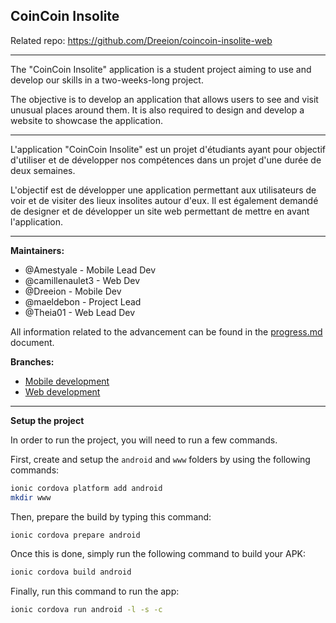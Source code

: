 ## CoinCoin Insolite

Related repo: https://github.com/Dreeion/coincoin-insolite-web

---

The "CoinCoin Insolite" application is a student project aiming to use and develop our skills in a two-weeks-long project.

The objective is to develop an application that allows users to see and visit unusual places around them. 
It is also required to design and develop a website to showcase the application.

------

L'application "CoinCoin Insolite" est un projet d'étudiants ayant pour objectif d'utiliser et de développer nos compétences dans un projet d'une durée de deux semaines.

L'objectif est de développer une application permettant aux utilisateurs de voir et de visiter des lieux insolites autour d'eux.
Il est également demandé de designer et de développer un site web permettant de mettre en avant l'application.

---

**Maintainers:**

- @Amestyale - Mobile Lead Dev
- @camillenaulet3 - Web Dev
- @Dreeion - Mobile Dev
- @maeldebon - Project Lead
- @Theia01 - Web Lead Dev

All information related to the advancement can be found in the [progress.md](./progress.md) document.

**Branches:**

- [Mobile development](https://github.com/Dreeion/coincoin-insolite-mobile)
- [Web development](https://github.com/Dreeion/coincoin-insolite-web)

---

**Setup the project**

In order to run the project, you will need to run a few commands.

First, create and setup the `android` and `www` folders by using the following commands:
```sh
ionic cordova platform add android
mkdir www
```

Then, prepare the build by typing this command:
```sh 
ionic cordova prepare android
```

Once this is done, simply run the following command to build your APK:
```sh 
ionic cordova build android
```

Finally, run this command to run the app:
```sh 
ionic cordova run android -l -s -c
```
